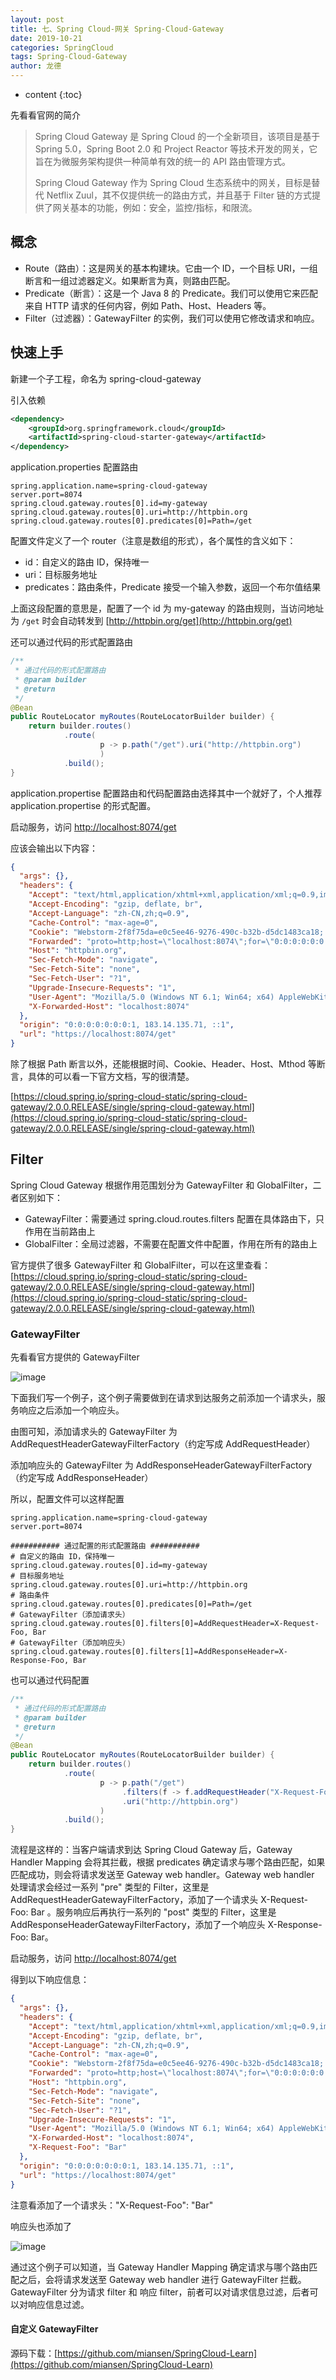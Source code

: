 ```yaml
---
layout: post
title: 七、Spring Cloud-网关 Spring-Cloud-Gateway
date: 2019-10-21
categories: SpringCloud
tags: Spring-Cloud-Gateway
author: 龙德
---
```


* content
{:toc}

先看看官网的简介

> Spring Cloud Gateway 是 Spring Cloud 的一个全新项目，该项目是基于 Spring 5.0，Spring Boot 2.0 和 Project Reactor 等技术开发的网关，它旨在为微服务架构提供一种简单有效的统一的 API 路由管理方式。
>
> Spring Cloud Gateway 作为 Spring Cloud 生态系统中的网关，目标是替代 Netflix Zuul，其不仅提供统一的路由方式，并且基于 Filter 链的方式提供了网关基本的功能，例如：安全，监控/指标，和限流。

## 概念

- Route（路由）：这是网关的基本构建块。它由一个 ID，一个目标 URI，一组断言和一组过滤器定义。如果断言为真，则路由匹配。
- Predicate（断言）：这是一个 Java 8 的 Predicate。我们可以使用它来匹配来自 HTTP 请求的任何内容，例如 Path、Host、Headers 等。
- Filter（过滤器）：GatewayFilter 的实例，我们可以使用它修改请求和响应。

## 快速上手

新建一个子工程，命名为 spring-cloud-gateway

引入依赖

```xml
<dependency>
	<groupId>org.springframework.cloud</groupId>
	<artifactId>spring-cloud-starter-gateway</artifactId>
</dependency>
```

application.properties 配置路由

```properties
spring.application.name=spring-cloud-gateway
server.port=8074
spring.cloud.gateway.routes[0].id=my-gateway
spring.cloud.gateway.routes[0].uri=http://httpbin.org
spring.cloud.gateway.routes[0].predicates[0]=Path=/get
```

配置文件定义了一个 router（注意是数组的形式），各个属性的含义如下：

- id：自定义的路由 ID，保持唯一
- uri：目标服务地址
- predicates：路由条件，Predicate 接受一个输入参数，返回一个布尔值结果

上面这段配置的意思是，配置了一个 id 为 my-gateway 的路由规则，当访问地址为 `/get` 时会自动转发到 [http://httpbin.org/get](http://httpbin.org/get)

还可以通过代码的形式配置路由

```java
/**
 * 通过代码的形式配置路由
 * @param builder
 * @return
 */
@Bean
public RouteLocator myRoutes(RouteLocatorBuilder builder) {
	return builder.routes()
			.route(
					p -> p.path("/get").uri("http://httpbin.org")
					)
			.build();
}
```

application.propertise 配置路由和代码配置路由选择其中一个就好了，个人推荐 application.propertise 的形式配置。

启动服务，访问 [http://localhost:8074/get](http://localhost:8074/get)

应该会输出以下内容：

```json
{
  "args": {}, 
  "headers": {
    "Accept": "text/html,application/xhtml+xml,application/xml;q=0.9,image/webp,image/apng,*/*;q=0.8,application/signed-exchange;v=b3", 
    "Accept-Encoding": "gzip, deflate, br", 
    "Accept-Language": "zh-CN,zh;q=0.9", 
    "Cache-Control": "max-age=0", 
    "Cookie": "Webstorm-2f8f75da=e0c5ee46-9276-490c-b32b-d5dc1483ca18; acw_tc=2760828015735472938194099e940a3c3ebc07316bcb1096abc6fefde61bf8; BD_UPN=12314353; H_PS_645EC=8749qnWwXCzugp%2FwPJDVeB7bqBisqx6VKFthj5OZOsWBAz1JPX2YkatsizA; BD_HOME=0", 
    "Forwarded": "proto=http;host=\"localhost:8074\";for=\"0:0:0:0:0:0:0:1:51881\"", 
    "Host": "httpbin.org", 
    "Sec-Fetch-Mode": "navigate", 
    "Sec-Fetch-Site": "none", 
    "Sec-Fetch-User": "?1", 
    "Upgrade-Insecure-Requests": "1", 
    "User-Agent": "Mozilla/5.0 (Windows NT 6.1; Win64; x64) AppleWebKit/537.36 (KHTML, like Gecko) Chrome/78.0.3904.97 Safari/537.36", 
    "X-Forwarded-Host": "localhost:8074"
  }, 
  "origin": "0:0:0:0:0:0:0:1, 183.14.135.71, ::1", 
  "url": "https://localhost:8074/get"
}
```

除了根据 Path 断言以外，还能根据时间、Cookie、Header、Host、Mthod 等断言，具体的可以看一下官方文档，写的很清楚。

[https://cloud.spring.io/spring-cloud-static/spring-cloud-gateway/2.0.0.RELEASE/single/spring-cloud-gateway.html](https://cloud.spring.io/spring-cloud-static/spring-cloud-gateway/2.0.0.RELEASE/single/spring-cloud-gateway.html)

## Filter

Spring Cloud Gateway 根据作用范围划分为 GatewayFilter 和 GlobalFilter，二者区别如下：

- GatewayFilter：需要通过 spring.cloud.routes.filters 配置在具体路由下，只作用在当前路由上
- GlobalFilter：全局过滤器，不需要在配置文件中配置，作用在所有的路由上

官方提供了很多 GatewayFilter 和 GlobalFilter，可以在这里查看： [https://cloud.spring.io/spring-cloud-static/spring-cloud-gateway/2.0.0.RELEASE/single/spring-cloud-gateway.html](https://cloud.spring.io/spring-cloud-static/spring-cloud-gateway/2.0.0.RELEASE/single/spring-cloud-gateway.html)

### GatewayFilter

先看看官方提供的 GatewayFilter

![image](/assets/GatewayFilter.jpg)

下面我们写一个例子，这个例子需要做到在请求到达服务之前添加一个请求头，服务响应之后添加一个响应头。

由图可知，添加请求头的 GatewayFilter 为 AddRequestHeaderGatewayFilterFactory（约定写成 AddRequestHeader）

添加响应头的 GatewayFilter 为 AddResponseHeaderGatewayFilterFactory（约定写成 AddResponseHeader）

所以，配置文件可以这样配置

```properties
spring.application.name=spring-cloud-gateway
server.port=8074

########### 通过配置的形式配置路由 ###########
# 自定义的路由 ID，保持唯一
spring.cloud.gateway.routes[0].id=my-gateway
# 目标服务地址
spring.cloud.gateway.routes[0].uri=http://httpbin.org
# 路由条件
spring.cloud.gateway.routes[0].predicates[0]=Path=/get
# GatewayFilter（添加请求头）
spring.cloud.gateway.routes[0].filters[0]=AddRequestHeader=X-Request-Foo, Bar
# GatewayFilter（添加响应头）
spring.cloud.gateway.routes[0].filters[1]=AddResponseHeader=X-Response-Foo, Bar
```

也可以通过代码配置

```java
/**
 * 通过代码的形式配置路由
 * @param builder
 * @return
 */
@Bean
public RouteLocator myRoutes(RouteLocatorBuilder builder) {
	return builder.routes()
			.route(
					p -> p.path("/get")
					     .filters(f -> f.addRequestHeader("X-Request-Foo", "Bar").addResponseHeader("X-Response-Foo", "Bar"))
					     .uri("http://httpbin.org")
					)
			.build();
}
```

流程是这样的：当客户端请求到达 Spring Cloud Gateway 后，Gateway Handler Mapping 会将其拦截，根据 predicates 确定请求与哪个路由匹配，如果匹配成功，则会将请求发送至 Gateway web handler。Gateway web handler 处理请求会经过一系列 "pre" 类型的 Filter，这里是 AddRequestHeaderGatewayFilterFactory，添加了一个请求头 X-Request-Foo: Bar 。服务响应后再执行一系列的 "post" 类型的 Filter，这里是 AddResponseHeaderGatewayFilterFactory，添加了一个响应头 X-Response-Foo: Bar。 

启动服务，访问 [http://localhost:8074/get](http://localhost:8074/get)

得到以下响应信息：

```json
{
  "args": {}, 
  "headers": {
    "Accept": "text/html,application/xhtml+xml,application/xml;q=0.9,image/webp,image/apng,*/*;q=0.8,application/signed-exchange;v=b3", 
    "Accept-Encoding": "gzip, deflate, br", 
    "Accept-Language": "zh-CN,zh;q=0.9", 
    "Cache-Control": "max-age=0", 
    "Cookie": "Webstorm-2f8f75da=e0c5ee46-9276-490c-b32b-d5dc1483ca18; acw_tc=2760828015735472938194099e940a3c3ebc07316bcb1096abc6fefde61bf8; BD_UPN=12314353; BD_HOME=0", 
    "Forwarded": "proto=http;host=\"localhost:8074\";for=\"0:0:0:0:0:0:0:1:55395\"", 
    "Host": "httpbin.org", 
    "Sec-Fetch-Mode": "navigate", 
    "Sec-Fetch-Site": "none", 
    "Sec-Fetch-User": "?1", 
    "Upgrade-Insecure-Requests": "1", 
    "User-Agent": "Mozilla/5.0 (Windows NT 6.1; Win64; x64) AppleWebKit/537.36 (KHTML, like Gecko) Chrome/78.0.3904.97 Safari/537.36", 
    "X-Forwarded-Host": "localhost:8074", 
    "X-Request-Foo": "Bar"
  }, 
  "origin": "0:0:0:0:0:0:0:1, 183.14.135.71, ::1", 
  "url": "https://localhost:8074/get"
}
```

注意看添加了一个请求头："X-Request-Foo": "Bar"

响应头也添加了

![image](/assets/20191113171608.png)

通过这个例子可以知道，当 Gateway Handler Mapping 确定请求与哪个路由匹配之后，会将请求发送至 Gateway web handler 进行 GatewayFilter 拦截。 GatewayFilter 分为请求 filter 和 响应 filter，前者可以对请求信息过滤，后者可以对响应信息过滤。

#### 自定义 GatewayFilter

源码下载：[https://github.com/miansen/SpringCloud-Learn](https://github.com/miansen/SpringCloud-Learn)